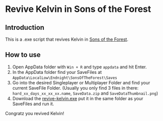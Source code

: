 # Revive Kelvin in Sons of the Forest

## Introduction

This is a .exe script that revives Kelvin in [Sons of the Forest](https://www.youtube.com/watch?v=fsGVzf-2I5I).

## How to use

1. Open AppData folder with `Win + R` and type `appdata` and hit Enter.
2. In the AppData folder find your SaveFiles at `AppData\LocalLow\Endnight\SonsOfTheForest\Saves`
3. Go into the desired Singleplayer or Multiplayer Folder and find your current SaveFile Folder. (Usually you only find 3 files in there: `hard_xx_days_xx_xx_xx.name`, `SaveData.zip` and `SaveDataThumbnail.png`)
4. Download the [revive-kelvin.exe](https://www.youtube.com/watch?v=fsGVzf-2I5I) put it in the same folder as your SaveFiles and run it.

Congratz you revived Kelvin!

